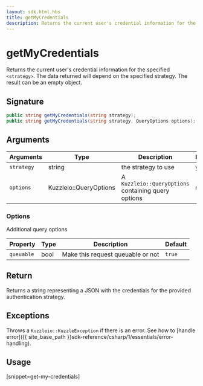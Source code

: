 ```yaml
---
layout: sdk.html.hbs
title: getMyCredentials
description: Returns the current user's credential information for the specified `<strategy>`.
---
```


# getMyCredentials

Returns the current user's credential information for the specified `<strategy>`. The data returned will depend on the specified strategy. The result can be an empty object.

## Signature

```csharp
public string getMyCredentials(string strategy);
public string getMyCredentials(string strategy, QueryOptions options);
```

## Arguments

| Arguments    | Type    | Description | Required
|--------------|---------|-------------|----------
| `strategy` | string | the strategy to use    | yes
| `options`  | Kuzzleio::QueryOptions    | A `Kuzzleio::QueryOptions` containing query options | no       |

### **Options**

Additional query options

| Property     | Type    | Description                       | Default |
| ---------- | ------- | --------------------------------- | ------- |
| `queuable` | bool | Make this request queuable or not | `true`  |

## Return

Returns a string representing a JSON with the credentials for the provided authentication strategy.

## Exceptions

Throws a `Kuzzleio::KuzzleException` if there is an error. See how to [handle error]({{ site_base_path }}sdk-reference/csharp/1/essentials/error-handling).

## Usage

[snippet=get-my-credentials]
